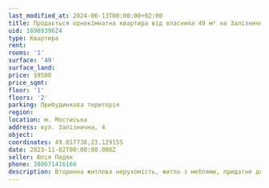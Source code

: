 ```yaml
---
last_modified_at: 2024-06-13T00:00:00+02:00
title: Продається однокімнатна квартира від власника 49 м² на Залізничній
uid: 1698939624
type: Квартира
rent:
rooms: '1'
surface: '49'
surface_land:
price: $9500
price_sqmt:
floor: '1'
floors: '2'
parking: Прибудинкова територія
region:
location: м. Мостиська
address: вул. Залізнична, 4
object:
coordinates: 49.817738,23.129155
date: 2023-11-02T00:00:00.000Z
seller: Юлія Подяк
phone: 380671416166
description: Вторинна житлова нерухомість, житло з меблями, придатне для проживання
---
```

